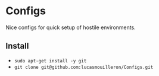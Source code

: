 Configs
=======

Nice configs for quick setup of hostile environments.

Install
-------
- `sudo apt-get install -y git`
- `git clone git@github.com:lucasmouilleron/Configs.git`